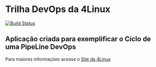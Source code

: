 # Trilha DevOps da 4Linux

<!-- Altere a Flag abaixo com sua URL do Travis -->
[![Build Status](https://travis-ci.com/felipefulli/DevOpsLab-HelloWorld.svg?branch=master)](https://travis-ci.com/felipefulli/DevOpsLab-HelloWorld)

## Aplicação criada para exemplificar o Ciclo de uma PipeLine DevOps


Para maiores informações acesse o [Site da 4Linux](https://www.4linux.com.br/cursos/devops)
